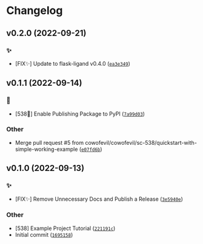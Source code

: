 Changelog
=========

<!--next-version-placeholder-->

## v0.2.0 (2022-09-21)
### :sparkles:
* [FIX:sparkles:] Update to flask-ligand v0.4.0 ([`ea3e349`](https://github.com/cowofevil/flask-ligand-example/commit/ea3e349c3df2860629426ce79377e20610199862))

## v0.1.1 (2022-09-14)
### :robot:
* [538:robot:] Enable Publishing Package to PyPI ([`7a99d03`](https://github.com/cowofevil/flask-ligand-example/commit/7a99d0379972e9dafea1b4ce130e0c180e0552d2))

### Other
* Merge pull request #5 from cowofevil/cowofevil/sc-538/quickstart-with-simple-working-example ([`e07fd6b`](https://github.com/cowofevil/flask-ligand-example/commit/e07fd6bc84a2ad0ac7f85e38cafa4ab35b7b38da))

## v0.1.0 (2022-09-13)
### :sparkles:
* [FIX:sparkles:] Remove Unnecessary Docs and Publish a Release ([`3e5940e`](https://github.com/cowofevil/flask-ligand-example/commit/3e5940e81884f554d1b2514ff7f4c907e3a2cf63))

### Other
* [538] Example Project Tutorial ([`221191c`](https://github.com/cowofevil/flask-ligand-example/commit/221191c182c28208e44350b6faea899306aee9d1))
* Initial commit ([`1695158`](https://github.com/cowofevil/flask-ligand-example/commit/1695158821591356b21575575031493a4b5882f4))
